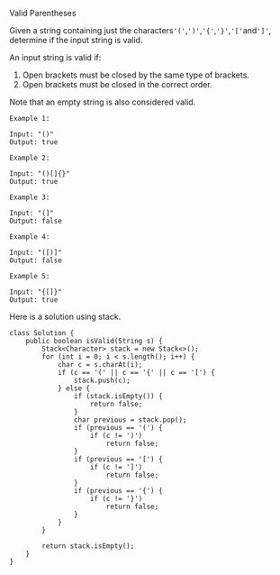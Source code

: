 Valid Parentheses

Given a string containing just the characters`'('`,`')'`,`'{'`,`'}'`,`'['`and`']'`, determine if the input string is valid.

An input string is valid if:

1. Open brackets must be closed by the same type of brackets.
2. Open brackets must be closed in the correct order.

Note that an empty string is also considered valid.

```
Example 1:

Input: "()"
Output: true

Example 2:

Input: "()[]{}"
Output: true

Example 3:

Input: "(]"
Output: false

Example 4:

Input: "([)]"
Output: false

Example 5:

Input: "{[]}"
Output: true
```

Here is a solution using stack. 

```
class Solution {
    public boolean isValid(String s) {
        Stack<Character> stack = new Stack<>();
        for (int i = 0; i < s.length(); i++) {
            char c = s.charAt(i);
            if (c == '(' || c == '{' || c == '[') {
                stack.push(c);
            } else {
                if (stack.isEmpty()) {
                    return false;
                }
                char previous = stack.pop();
                if (previous == '(') {
                    if (c != ')')
                        return false;
                }
                if (previous == '[') {
                    if (c != ']')
                        return false;
                }
                if (previous == '{') {
                    if (c != '}')
                        return false;
                }
            }
        }
        
        return stack.isEmpty();
    }
}
```



